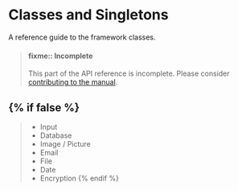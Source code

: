 
# Classes and Singletons

A reference guide to the framework classes.

> #### fixme:: Incomplete 
> This part of the API reference is incomplete. Please consider
> [contributing to the manual][1].


{% if false %}
---

> * Input
> * Database
> * Image / Picture
> * Email
> * File
> * Date
> * Encryption
{% endif %}


[1]: https://github.com/contao/docs/blob/master/CONTRIBUTING.md
